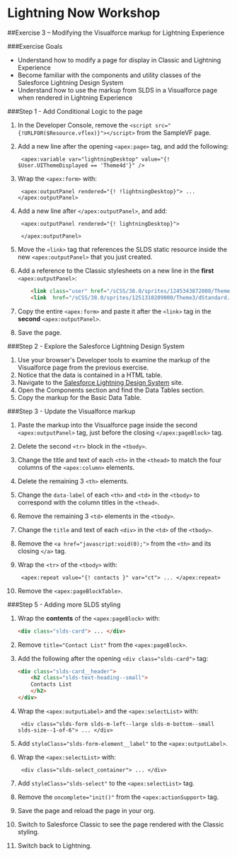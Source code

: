 # Lightning Now Workshop

##Exercise 3 – Modifying the Visualforce markup for Lightning Experience

###Exercise Goals

* Understand how to modify a page for display in Classic and Lightning Experience
* Become familiar with the components and utility classes of the Salesforce Lightning Design System
* Understand how to use the markup from SLDS in a Visualforce page when rendered in Lightning Experience

###Step 1 - Add Conditional Logic to the page

1. In the Developer Console, remove the `<script src="{!URLFOR($Resource.vflex)}"></script>` from the SampleVF page.
2. Add a new line after the opening `<apex:page>` tag, and add the following:

		<apex:variable var="lightningDesktop" value="{! $User.UIThemeDisplayed == 'Theme4d'}" />
	
3. Wrap the `<apex:form>` with:

		<apex:outputPanel rendered="{! !lightningDesktop}"> ... </apex:outputPanel>
		
4. Add a new line after `</apex:outputPanel>`, and add:

		<apex:outputPanel rendered="{! lightningDesktop}">
		
		</apex:outputPanel>
		
5. Move the `<link>` tag that references the SLDS static resource inside the new `<apex:outputPanel>` that you just created.
6. Add a reference to the Classic stylesheets on a new line in the **first** `<apex:outputPanel>`:

	```html
		<link class="user" href="/sCSS/38.0/sprites/1245343872000/Theme3/default/elements.css" rel="stylesheet" type="text/css" />
        <link  href="/sCSS/38.0/sprites/1251310209000/Theme3/dStandard.css" rel="stylesheet" type="text/css" />
    ```
    
7. Copy the entire `<apex:form>` and paste it after the `<link>` tag in the **second** `<apex:outputPanel>`.
8. Save the page.

###Step 2 - Explore the Salesforce Lightning Design System

1. Use your browser's Developer tools to examine the markup of the Visualforce page from the previous exercise.
2. Notice that the data is contained in a HTML table.
3. Navigate to the [Salesforce Lightning Design System](http://getslds.com) site.
4. Open the Components section and find the Data Tables section.
5. Copy the markup for the Basic Data Table.

###Step 3 - Update the Visualforce markup

1. Paste the markup into the Visualforce page inside the second `<apex:outputPanel>` tag, just before the closing `</apex:pageBlock>` tag.
2. Delete the second `<tr>` block in the `<tbody>`.
3. Change the title and text of each `<th>` in the `<thead>` to match the four columns of the `<apex:column>` elements.
4. Delete the remaining 3 `<th>` elements.
5. Change the `data-label` of each `<th>` and `<td>` in the `<tbody>` to correspond with the column titles in the `<thead>`.
6. Remove the remaining 3 `<td>` elements in the `<tbody>`.
7. Change the `title` and text of each `<div>` in the `<td>` of the `<tbody>`.
8. Remove the `<a href="javascript:void(0);">` from the `<th>` and its closing `</a>` tag.
9. Wrap the `<tr>` of the `<tbody>` with:

		<apex:repeat value="{! contacts }" var="ct"> ... </apex:repeat>

10. Remove the `<apex:pageBlockTable>`.

###Step 5 - Adding more SLDS styling
1. Wrap the **contents** of the `<apex:pageBlock>` with:

	```html
	<div class="slds-card"> ... </div>
	```
	
2. Remove `title="Contact List"` from the `<apex:pageBlock>`.
3. Add the following after the opening `<div class="slds-card">` tag:

	```html
	<div class="slds-card__header">                    
        <h2 class="slds-text-heading--small">
        Contacts List
        </h2> 
   </div>
	```

4. Wrap the `<apex:outputLabel>` and the `<apex:selectList>` with:

		<div class="slds-form slds-m-left--large slds-m-bottom--small slds-size--1-of-6"> ... </div>

5. Add `styleClass="slds-form-element__label"` to the `<apex:outputLabel>`.
6. Wrap the `<apex:selectList>` with:

		<div class="slds-select_container"> ... </div>

7. Add `styleClass="slds-select"` to the `<apex:selectList>` tag.
8. Remove the `oncomplete="init()"` from the `<apex:actionSupport>` tag.
9. Save the page and reload the page in your org.
10. Switch to Salesforce Classic to see the page rendered with the Classic styling.
11. Switch back to Lightning.
